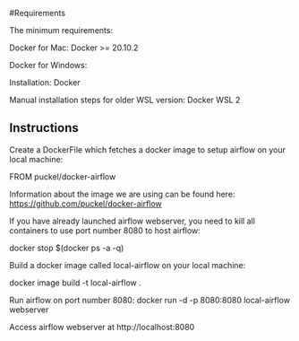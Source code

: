 #Requirements

The minimum requirements:

Docker for Mac: Docker >= 20.10.2

Docker for Windows:

Installation: Docker

Manual installation steps for older WSL version: Docker WSL 2

## Instructions

Create a DockerFile which fetches a docker image to setup airflow on your local machine:

FROM puckel/docker-airflow

Information about the image we are using can be found here: https://github.com/puckel/docker-airflow

If you have already launched airflow webserver, you need to kill all containers to use port number 8080 to host airflow:

docker stop $(docker ps -a -q)

Build a docker image called local-airflow on your local machine:

docker image build -t local-airflow .

Run airflow on port number 8080: docker run -d -p 8080:8080 local-airflow webserver

Access airflow webserver at http://localhost:8080